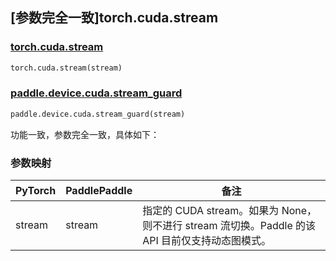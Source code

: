 ## [参数完全一致]torch.cuda.stream

### [torch.cuda.stream](https://pytorch.org/docs/stable/generated/torch.cuda.stream.html)

```python
torch.cuda.stream(stream)
```

### [paddle.device.cuda.stream_guard](https://www.paddlepaddle.org.cn/documentation/docs/zh/develop/api/paddle/device/cuda/stream_guard_cn.html)

```python
paddle.device.cuda.stream_guard(stream)
```

功能一致，参数完全一致，具体如下：
### 参数映射
| PyTorch       | PaddlePaddle | 备注                                                   |
| ------------- | ------------ | ------------------------------------------------------ |
| stream        | stream            | 指定的 CUDA stream。如果为 None，则不进行 stream 流切换。Paddle 的该 API 目前仅支持动态图模式。                                    |
